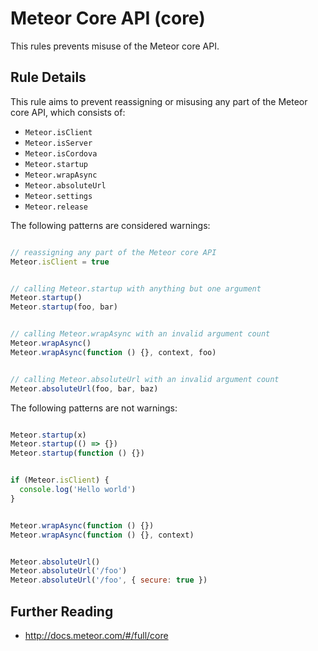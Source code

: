 # Meteor Core API (core)

This rules prevents misuse of the Meteor core API.


## Rule Details

This rule aims to prevent reassigning or misusing any part of the Meteor core API, which consists of:

- `Meteor.isClient`
- `Meteor.isServer`
- `Meteor.isCordova`
- `Meteor.startup`
- `Meteor.wrapAsync`
- `Meteor.absoluteUrl`
- `Meteor.settings`
- `Meteor.release`

The following patterns are considered warnings:

```js

// reassigning any part of the Meteor core API
Meteor.isClient = true

```

```js

// calling Meteor.startup with anything but one argument
Meteor.startup()
Meteor.startup(foo, bar)

```

```js

// calling Meteor.wrapAsync with an invalid argument count
Meteor.wrapAsync()
Meteor.wrapAsync(function () {}, context, foo)

```

```js

// calling Meteor.absoluteUrl with an invalid argument count
Meteor.absoluteUrl(foo, bar, baz)

```

The following patterns are not warnings:

```js

Meteor.startup(x)
Meteor.startup(() => {})
Meteor.startup(function () {})

```

```js

if (Meteor.isClient) {
  console.log('Hello world')
}

```

```js

Meteor.wrapAsync(function () {})
Meteor.wrapAsync(function () {}, context)

```

```js

Meteor.absoluteUrl()
Meteor.absoluteUrl('/foo')
Meteor.absoluteUrl('/foo', { secure: true })

```

## Further Reading

* http://docs.meteor.com/#/full/core
